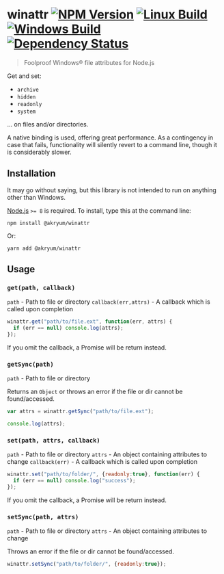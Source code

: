 # winattr [![NPM Version][npm-image]][npm-url] [![Linux Build][travis-image]][travis-url] [![Windows Build][appveyor-image]][appveyor-url] [![Dependency Status][david-image]][david-url]

> Foolproof Windows® file attributes for Node.js

Get and set:
* `archive`
* `hidden`
* `readonly`
* `system`

… on files and/or directories.

A native binding is used, offering great performance. As a contingency in case that fails, functionality will silently revert to a command line, though it is considerably slower.


## Installation

It may go without saying, but this library is not intended to run on anything other than Windows.

[Node.js](http://nodejs.org/) `>= 8` is required. To install, type this at the command line:

```
npm install @akryum/winattr
```

Or:

```
yarn add @akryum/winattr
```

## Usage

### `get(path, callback)`
`path` - Path to file or directory
`callback(err,attrs)` - A callback which is called upon completion
```js
winattr.get("path/to/file.ext", function(err, attrs) {
  if (err == null) console.log(attrs);
});
```

If you omit the callback, a Promise will be return instead.

### `getSync(path)`
`path` - Path to file or directory

Returns an `Object` or throws an error if the file or dir cannot be found/accessed.
```js
var attrs = winattr.getSync("path/to/file.ext");

console.log(attrs);
```

### `set(path, attrs, callback)`
`path` - Path to file or directory
`attrs` - An object containing attributes to change
`callback(err)` - A callback which is called upon completion
```js
winattr.set("path/to/folder/", {readonly:true}, function(err) {
  if (err == null) console.log("success");
});
```

If you omit the callback, a Promise will be return instead.

### `setSync(path, attrs)`
`path` - Path to file or directory
`attrs` - An object containing attributes to change

Throws an error if the file or dir cannot be found/accessed.
```js
winattr.setSync("path/to/folder/", {readonly:true});
```

[npm-image]: https://img.shields.io/npm/v/@akryum/winattr.svg
[npm-url]: https://npmjs.com/package/@akryum/winattr
[travis-image]: https://img.shields.io/travis/Akryum/winattr.svg?label=linux
[travis-url]: https://travis-ci.org/Akryum/winattr
[appveyor-image]: https://img.shields.io/appveyor/ci/Akryum/winattr.svg?label=windows
[appveyor-url]: https://ci.appveyor.com/project/Akryum/winattr
[david-image]: https://img.shields.io/david/Akryum/winattr.svg
[david-url]: https://david-dm.org/Akryum/winattr
